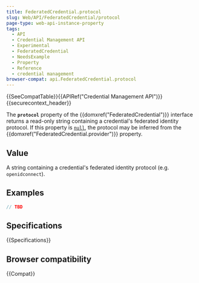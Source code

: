 ```yaml
---
title: FederatedCredential.protocol
slug: Web/API/FederatedCredential/protocol
page-type: web-api-instance-property
tags:
  - API
  - Credential Management API
  - Experimental
  - FederatedCredential
  - NeedsExample
  - Property
  - Reference
  - credential management
browser-compat: api.FederatedCredential.protocol
---
```

{{SeeCompatTable}}{{APIRef("Credential Management API")}}{{securecontext_header}}

The **`protocol`** property of the
{{domxref("FederatedCredential")}} interface returns a read-only
string containing a credential's federated identity protocol. If this
property is [`null`](/en-US/docs/Web/JavaScript/Reference/Operators/null), the protocol may be inferred from the
{{domxref("FederatedCredential.provider")}} property.

## Value

A string containing a credential's federated identity protocol (e.g.
`openidconnect`).

## Examples

```js
// TBD
```

## Specifications

{{Specifications}}

## Browser compatibility

{{Compat}}

